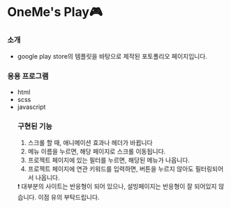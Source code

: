<h1>OneMe's Play🎮</h1>
<h3>소개</h3>
<ul>
  <li>google play store의 템플릿을 바탕으로 제작된 포토폴리오 페이지입니다.</li>
</ul>
<h3>응용 프로그램</h3>
<ul>
<li>html</li>
<li>scss</li>
<li>javascript</li>
<h3> 구현된 기능</h3>
<ol start="1">
  <li>스크롤 할 때, 애니메이션 효과나 헤더가 바뀝니다</li>
  <li>메뉴 이름을 누르면, 해당 페이지로 스크롤 이동됩니다.</li>
  <li>프로젝트 페이지에 있는 필터를 누르면, 해당된 메뉴가 나옵니다.</li>
  <li>프로젝트 페이지에 연관 키워드를 입력하면, 버튼을 누르지 않아도 필터링되어서 나옵니다.</li>
</ol>
❗ 대부분의 사이트는 반응형이 되어 있으나, 설빙페이지는 반응형이 잘 되어있지 않습니다. 이점 유의 부탁드립니다.
